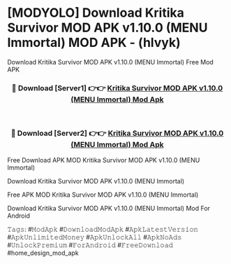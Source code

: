 # [MODYOLO] Download Kritika Survivor MOD APK v1.10.0 (MENU Immortal) MOD APK - (hlvyk)
Download Kritika Survivor MOD APK v1.10.0 (MENU Immortal) Free Mod APK

<div align="center">
<h3>🔴 Download [Server1] 👉👉 <a href="https://apk-comot.site?title=Kritika_Survivor_MOD_APK_v1.10.0_(MENU_Immortal)">Kritika Survivor MOD APK v1.10.0 (MENU Immortal) Mod Apk</a></h3><br>

<h3>🔴 Download [Server2] 👉👉 <a href="https://apk-comot.site?title=Kritika_Survivor_MOD_APK_v1.10.0_(MENU_Immortal)">Kritika Survivor MOD APK v1.10.0 (MENU Immortal) Mod Apk</a></h3>
</div>


Free Download APK MOD Kritika Survivor MOD APK v1.10.0 (MENU Immortal)

Download Kritika Survivor MOD APK v1.10.0 (MENU Immortal) 

Free APK MOD Kritika Survivor MOD APK v1.10.0 (MENU Immortal) 

Download Kritika Survivor MOD APK v1.10.0 (MENU Immortal) Mod For Android

𝚃𝚊𝚐𝚜: #𝙼𝚘𝚍𝙰𝚙𝚔 #𝙳𝚘𝚠𝚗𝚕𝚘𝚊𝚍𝙼𝚘𝚍𝙰𝚙𝚔 #𝙰𝚙𝚔𝙻𝚊𝚝𝚎𝚜𝚝𝚅𝚎𝚛𝚜𝚒𝚘𝚗 #𝙰𝚙𝚔𝚄𝚗𝚕𝚒𝚖𝚒𝚝𝚎𝚍𝙼𝚘𝚗𝚎𝚢 #𝙰𝚙𝚔𝚄𝚗𝚕𝚘𝚌𝚔𝙰𝚕𝚕 #𝙰𝚙𝚔𝙽𝚘𝙰𝚍𝚜 #𝚄𝚗𝚕𝚘𝚌𝚔𝙿𝚛𝚎𝚖𝚒𝚞𝚖 #𝙵𝚘𝚛𝙰𝚗𝚍𝚛𝚘𝚒𝚍 #𝙵𝚛𝚎𝚎𝙳𝚘𝚠𝚗𝚕𝚘𝚊𝚍 #home_design_mod_apk